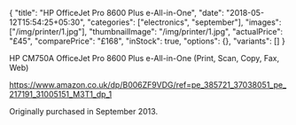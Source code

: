 {
    "title": "HP OfficeJet Pro 8600 Plus e-All-in-One",
    "date": "2018-05-12T15:54:25+05:30",
    "categories": ["electronics", "september"],
    "images": ["/img/printer/1.jpg"],
    "thumbnailImage": "/img/printer/1.jpg",
    "actualPrice": "£45",
    "comparePrice": "£168",
    "inStock": true,
    "options": {},
    "variants": []
}

HP CM750A OfficeJet Pro 8600 Plus e-All-in-One (Print, Scan, Copy, Fax, Web)

https://www.amazon.co.uk/dp/B006ZF9VDG/ref=pe_385721_37038051_pe_217191_31005151_M3T1_dp_1

Originally purchased in September 2013.